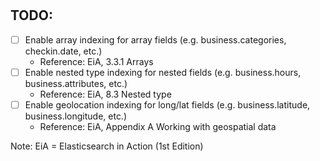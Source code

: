 # 

## TODO:

- [ ] Enable array indexing for array fields (e.g. business.categories, checkin.date, etc.)
    - Reference: EiA, 3.3.1 Arrays
- [ ] Enable nested type indexing for nested fields (e.g. business.hours, business.attributes, etc.)
    - Reference: EiA, 8.3 Nested type
- [ ] Enable geolocation indexing for long/lat fields (e.g. business.latitude, business.longitude, etc.)
    - Reference: EiA, Appendix A Working with geospatial data

Note: EiA = Elasticsearch in Action (1st Edition)